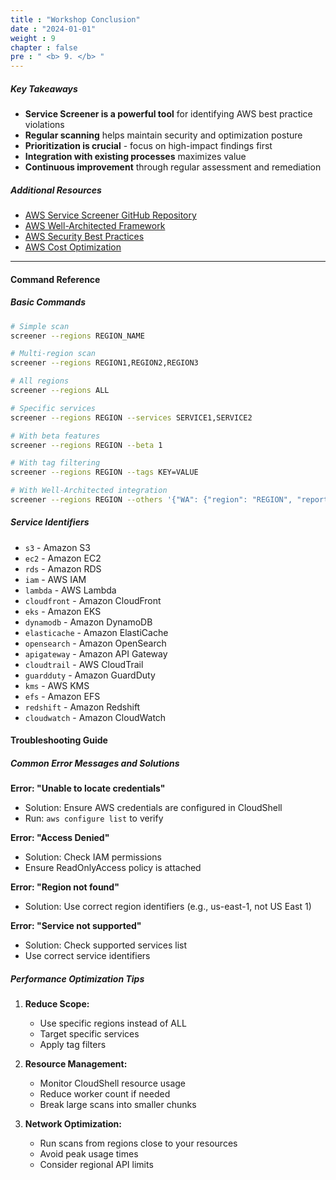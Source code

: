 ```yaml
---
title : "Workshop Conclusion"
date : "2024-01-01" 
weight : 9 
chapter : false
pre : " <b> 9. </b> "
---
```


##### Key Takeaways
- **Service Screener is a powerful tool** for identifying AWS best practice violations
- **Regular scanning** helps maintain security and optimization posture
- **Prioritization is crucial** - focus on high-impact findings first
-  **Integration with existing processes** maximizes value
- **Continuous improvement** through regular assessment and remediation

##### Additional Resources
- [AWS Service Screener GitHub Repository](https://github.com/aws-samples/service-screener-v2)
- [AWS Well-Architected Framework](https://aws.amazon.com/architecture/well-architected/)
- [AWS Security Best Practices](https://aws.amazon.com/security/security-resources/)
- [AWS Cost Optimization](https://aws.amazon.com/aws-cost-management/)
---

#### Command Reference

##### Basic Commands
```bash
# Simple scan
screener --regions REGION_NAME

# Multi-region scan
screener --regions REGION1,REGION2,REGION3

# All regions
screener --regions ALL

# Specific services
screener --regions REGION --services SERVICE1,SERVICE2

# With beta features
screener --regions REGION --beta 1

# With tag filtering
screener --regions REGION --tags KEY=VALUE

# With Well-Architected integration
screener --regions REGION --others '{"WA": {"region": "REGION", "reportName": "NAME", "newMileStone": 1}}'
```

##### Service Identifiers
- `s3` - Amazon S3
- `ec2` - Amazon EC2
- `rds` - Amazon RDS
- `iam` - AWS IAM
- `lambda` - AWS Lambda
- `cloudfront` - Amazon CloudFront
- `eks` - Amazon EKS
- `dynamodb` - Amazon DynamoDB
- `elasticache` - Amazon ElastiCache
- `opensearch` - Amazon OpenSearch
- `apigateway` - Amazon API Gateway
- `cloudtrail` - AWS CloudTrail
- `guardduty` - Amazon GuardDuty
- `kms` - AWS KMS
- `efs` - Amazon EFS
- `redshift` - Amazon Redshift
- `cloudwatch` - Amazon CloudWatch

#### Troubleshooting Guide

##### Common Error Messages and Solutions

**Error: "Unable to locate credentials"**
- Solution: Ensure AWS credentials are configured in CloudShell
- Run: `aws configure list` to verify

**Error: "Access Denied"**
- Solution: Check IAM permissions
- Ensure ReadOnlyAccess policy is attached

**Error: "Region not found"**
- Solution: Use correct region identifiers (e.g., us-east-1, not US East 1)

**Error: "Service not supported"**
- Solution: Check supported services list
- Use correct service identifiers

##### Performance Optimization Tips

1. **Reduce Scope:**
   - Use specific regions instead of ALL
   - Target specific services
   - Apply tag filters

2. **Resource Management:**
   - Monitor CloudShell resource usage
   - Reduce worker count if needed
   - Break large scans into smaller chunks

3. **Network Optimization:**
   - Run scans from regions close to your resources
   - Avoid peak usage times
   - Consider regional API limits


